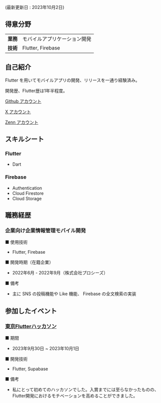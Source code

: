(最新更新日 : 2023年10月2日)

## 得意分野
<table>
    <tr>
        <td><strong>業務</strong></td>
        <td>モバイルアプリケーション開発</td>
    </tr>
    <tr>
        <td><strong>技術</strong></td>
        <td>Flutter, Firebase</td>
    </tr>
</table>

## 自己紹介
Flutter を用いてモバイルアプリの開発、リリースを一通り経験済み。

開発歴、Flutter歴は1年半程度。

[Github アカウント](https://github.com/fen0268)

[X アカウント](https://twitter.com/fencer0268)

[Zenn アカウント](https://zenn.dev/fen)

## スキルシート

### Flutter
- Dart

### Firebase
- Authentication
- Cloud Firestore
- Cloud Storage


## 職務経歴

### 企業向け企業情報管理モバイル開発

■ 使用技術
- Flutter, Firebase

■ 開発時期（在籍企業）
- 2022年6月 - 2022年9月（株式会社プロシーズ）

■ 備考
- 主に SNS の投稿機能や Like 機能、 Firebase の全文検索の実装


## 参加したイベント

### [東京Flutterハッカソン](https://twitter.com/TYOFlutterHack)
■ 期間
- 2023年9月30日 ~ 2023年10月1日

■ 開発技術
- Flutter, Supabase

■ 備考
- 私にとって初めてのハッカソンでした。入賞までには至らなかったものの、Flutter開発におけるモチベーションを高めることができました。
